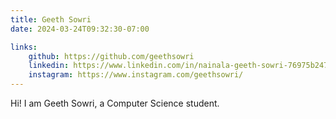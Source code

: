 ```yaml
---
title: Geeth Sowri
date: 2024-03-24T09:32:30-07:00

links:
    github: https://github.com/geethsowri
    linkedin: https://www.linkedin.com/in/nainala-geeth-sowri-76975b247/
    instagram: https://www.instagram.com/geethsowri/
---
```


Hi! I am Geeth Sowri, a Computer Science student.
